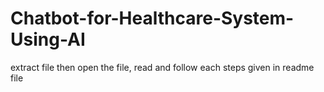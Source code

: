 # Chatbot-for-Healthcare-System-Using-AI
extract file then open the file, read and follow each steps given in readme file
